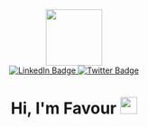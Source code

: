 <div id="header" align="center">
  <img src="https://media.giphy.com/media/3iyKHMIKg5VWG6qHUm/giphy.gif" width="100"/>
</div>
<div id="badges" align="center">
  <a href="https://www.linkedin.com/in/favour-enwonwu-kc/">
    <img src="https://img.shields.io/badge/LinkedIn-yellow?&logo=linkedin&logoColor=white" alt="LinkedIn Badge"/>
  </a>
  <a href="https://twitter.com/Tech__Goddess?t=OQ9_Ywu9MShqvLcxRs41dw&s=09">
    <img src="https://img.shields.io/badge/Twitter-yellow?&logo=twitter&logoColor=white" alt="Twitter Badge"/>
  </a>
</div>
<div align="center">
    <img src="https://komarev.com/ghpvc/?username=TheTechGoddess&style=flat-square&color=yellow" alt=""/>
</div>
<h1 align="center">
  Hi, I'm Favour
  <img src="https://media.giphy.com/media/VaeQTfWTXqtLfSLPmG/giphy.gif" width="30px"/>
</h1>


